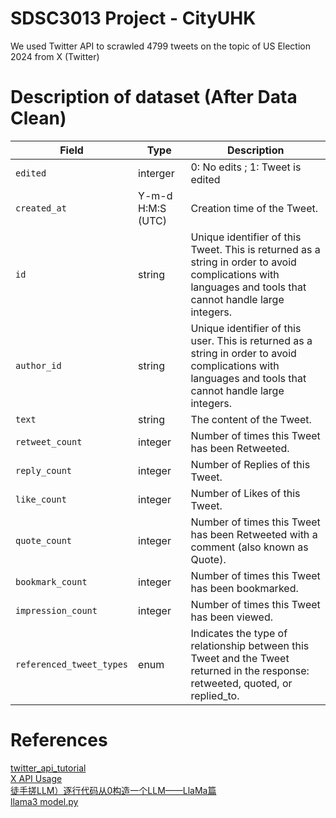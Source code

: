 # SDSC3013 Project - CityUHK

We used Twitter API to scrawled 4799 tweets on the topic of US Election 2024 from X (Twitter)

# Description of dataset (After Data Clean)
| Field                     | Type                    | Description                                                                                                                             |
|---------------------------|-------------------------|-----------------------------------------------------------------------------------------------------------------------------------------|
| `edited`  | interger                   | 0: No edits ; 1: Tweet is edited |
| `created_at`              | Y-m-d H:M:S (UTC)        | Creation time of the Tweet.                                                                                                            |
| `id`                      | string                  | Unique identifier of this Tweet. This is returned as a string in order to avoid complications with languages and tools that cannot handle large integers. |
| `author_id`              | string                  | Unique identifier of this user. This is returned as a string in order to avoid complications with languages and tools that cannot handle large integers. |
| `text`                    | string                  | The content of the Tweet.                                                                                                              |
| `retweet_count`          | integer                 | Number of times this Tweet has been Retweeted.                                                                                         |
| `reply_count`            | integer                 | Number of Replies of this Tweet.                                                                                                        |
| `like_count`             | integer                 | Number of Likes of this Tweet.                                                                                                          |
| `quote_count`            | integer                 | Number of times this Tweet has been Retweeted with a comment (also known as Quote).                                                    |
| `bookmark_count`         | integer                 | Number of times this Tweet has been bookmarked.                                                                                         |
| `impression_count`       | integer                 | Number of times this Tweet has been viewed.                                                                                            |
| `referenced_tweet_types` | enum                    | Indicates the type of relationship between this Tweet and the Tweet returned in the response: retweeted, quoted, or replied_to.        |

# References
[twitter_api_tutorial](https://github.com/nestauk/dap_medium_articles/tree/dev/twitter_api_tutorial) \
[X API Usage](https://developer.x.com/en/docs/x-api/tweets/search/api-reference/get-tweets-search-recent) \
[徒手搓LLM）逐行代码从0构造一个LLM——LlaMa篇](https://zhuanlan.zhihu.com/p/1674261485) \
[llama3 model.py](https://github.com/meta-llama/llama3/blob/main/llama/model.py)
